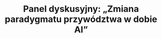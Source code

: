 ---
output: false
type: presentation
name: IDC CIO Summit
title: "Panel dyskusyjny: „Zmiana paradygmatu przywództwa w dobie AI”"
lang: 🇵🇱
location: Warszawa 🇵🇱
links:
 - type: web
   link: https://www.idc.com/eu/events/71808-cio-summit
---